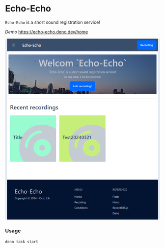 # Echo-Echo

`Echo-Echo` is a short sound registration service!

_Demo_ https://echo-echo.deno.dev/home

![](resorces/siteimage.png)

### Usage

```
deno task start
```
